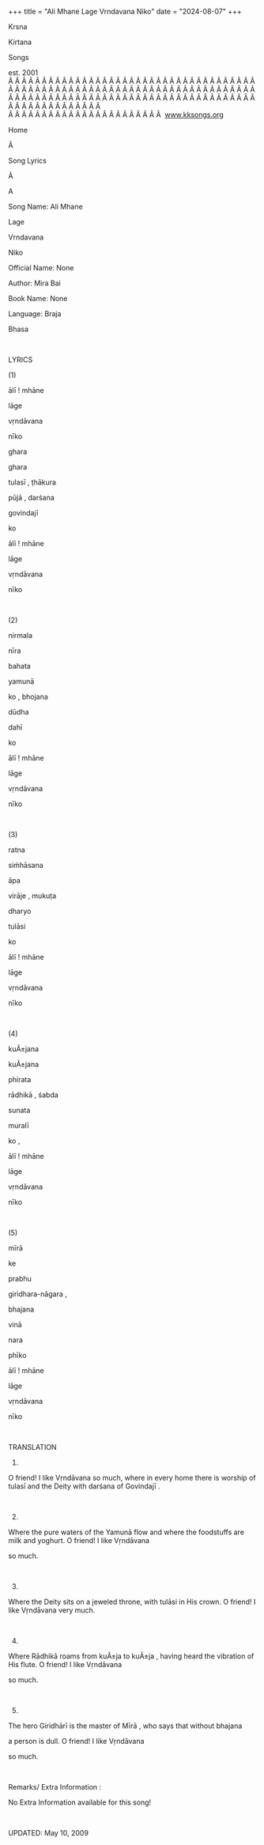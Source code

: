 +++ 
title = "Ali Mhane Lage Vrndavana Niko"
date = "2024-08-07"
+++

Krsna
 
Kirtana
 
Songs

est. 2001
Â Â Â Â Â Â Â Â Â Â Â Â Â Â Â Â Â Â Â Â Â Â Â Â Â Â Â Â Â Â Â Â Â Â Â Â Â Â Â Â Â Â Â Â Â Â Â Â Â Â Â Â Â Â Â Â Â Â Â Â Â Â Â Â Â Â Â Â Â Â Â Â Â Â Â Â Â Â Â Â Â Â Â Â Â Â Â Â Â Â Â Â Â Â Â Â Â Â Â Â Â Â Â Â Â Â Â Â Â Â Â Â Â Â Â Â Â Â Â Â Â Â Â Â Â  
Â Â Â Â Â Â Â Â Â Â Â Â Â Â Â Â Â Â Â Â Â Â Â  
www.kksongs.org








Home


Ã 
 
Song Lyrics
 
Ã 
 
A


Song Name: Ali 
Mhane
 
Lage
 
Vrndavana
 
Niko


Official Name: None


Author: 
Mira 
Bai


Book Name: None


Language: 
Braja


Bhasa


 


LYRICS


(1)


ālī
! 
mhāne
 
lāge
 
vṛndāvana
 
nīko


ghara
 
ghara


tulasī
, 
ṭhākura


pūjā
, 
darśana


govindajī
 
ko


ālī
! 
mhāne
 
lāge
 
vṛndāvana
 
nīko


 


(2)


nirmala
 
nīra


bahata
 
yamunā
 
ko
, 
bhojana
 
dūdha


dahī
 
ko


ālī
! 
mhāne
 
lāge
 
vṛndāvana
 
nīko


 


(3)


ratna
 
siḿhāsana


āpa
 
virāje
, 
mukuṭa
 
dharyo
 
tulāsi
 
ko


ālī
! 
mhāne
 
lāge
 
vṛndāvana
 
nīko


 


(4)


kuÃ±jana
 
kuÃ±jana


phirata
 
rādhikā
, 
śabda
 
sunata
 
muralī
 
ko
,


ālī
! 
mhāne
 
lāge
 
vṛndāvana
 
nīko


 


(5)


mīrā
 
ke


prabhu
 
giridhara-nāgara
,

bhajana
 
vinā
 
nara
 
phīko


ālī
! 
mhāne
 
lāge
 
vṛndāvana
 
nīko


 


TRANSLATION


1)
O friend! I like 
Vṛndāvana
 so much, where
in every home there is worship of 
tulasī
 and the
Deity with 
darśana
 of 
Govindajī
.


 


2)
Where the pure waters of the 
Yamunā
 flow and
where the foodstuffs are milk and yoghurt. O friend! I like 
Vṛndāvana

so much.


 


3)
 
Where the
Deity sits on a jeweled throne, with 
tulāsi
 in
His crown. O friend! I like 
Vṛndāvana
 very
much.


 


4)
Where 
Rādhikā
 roams from 
kuÃ±ja
 to 
kuÃ±ja
, having heard the
vibration of His flute. O friend! I like 
Vṛndāvana

so much.


 


5)
The hero 
Giridhārī
 is the master of 
Mīrā
, who says that without 
bhajana

a person is dull. O friend! I like 
Vṛndāvana

so much.


 


Remarks/ Extra Information
: 


No
Extra Information available for this song!


 


UPDATED:
 May 10, 2009